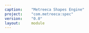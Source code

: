 ```yaml
---
caption:    "Metreeca Shapes Engine"
project:    "com.metreeca:spec"
version:    "0.0"
layout:     module
---
```

